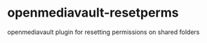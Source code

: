 openmediavault-resetperms
=========================

openmediavault plugin for resetting permissions on shared folders
